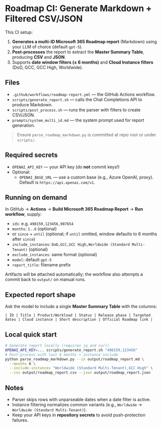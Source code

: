 # Roadmap CI: Generate Markdown + Filtered CSV/JSON

This CI setup:

1. **Generates a multi-ID Microsoft 365 Roadmap report** (Markdown) using your LLM of choice (default `gpt-5`).
1. **Post-processes** the report to extract the **Master Summary Table**, producing **CSV** and **JSON**.
1. Supports **date window filters (≤ 6 months)** and **Cloud Instance filters** (DoD, GCC, GCC High, Worldwide).

## Files

- `.github/workflows/roadmap-report.yml` — the GitHub Actions workflow.
- `scripts/generate_report.sh` — calls the Chat Completions API to produce Markdown.
- `scripts/post_process.sh` — runs the parser with filters to create CSV/JSON.
- `prompts/system_multi_id.md` — the system prompt used for report generation.

> Ensure `parse_roadmap_markdown.py` is committed at repo root or under `scripts/`.

## Required secrets

- `OPENAI_API_KEY` — your API key (do **not** commit keys!)
- Optional:
  - `OPENAI_BASE_URL` — use a custom base (e.g., Azure OpenAI, proxy). Default is `https://api.openai.com/v1`.

## Running on demand

In GitHub → **Actions** → **Build Microsoft 365 Roadmap Report** → **Run workflow**, supply:

- `ids`: e.g. `498159,123456,987654`
- `months`: `1..6` (optional)
- or `since` + `until` (optional; if `until` omitted, window defaults to 6 months after `since`)
- `include_instances`: `DoD,GCC,GCC High,Worldwide (Standard Multi-Tenant)` (optional)
- `exclude_instances`: same format (optional)
- `model`: default `gpt-5`
- `report_title`: filename prefix

Artifacts will be attached automatically; the workflow also attempts a commit back to `output/` on manual runs.

## Expected report shape

Ask the model to include a single **Master Summary Table** with the columns:

```
| ID | Title | Product/Workload | Status | Release phase | Targeted dates | Cloud instance | Short description | Official Roadmap link |
```

## Local quick start

```bash
# Generate report locally (requires jq and curl)
OPENAI_API_KEY=... scripts/generate_report.sh "498159,123456"
# Post-process with last 6 months + instance include
python parse_roadmap_markdown.py --in output/roadmap_report.md \
  --months 6 \
  --include-instances "Worldwide (Standard Multi-Tenant),GCC High" \
  --csv output/roadmap_report.csv --json output/roadmap_report.json
```

## Notes

- Parser skips rows with unparseable dates when a date filter is active.
- Instance filtering normalizes common variants (e.g., `Worldwide` → `Worldwide (Standard Multi-Tenant)`).
- Keep your API keys in **repository secrets** to avoid push-protection failures.

